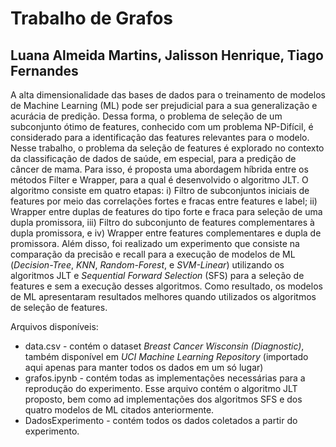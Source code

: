 # Trabalho de Grafos

## Luana Almeida Martins, Jalisson Henrique, Tiago Fernandes

A alta dimensionalidade das bases de dados para o treinamento de modelos de Machine Learning (ML) pode ser prejudicial para a sua generalização e acurácia de predição. Dessa forma, o problema de seleção de um subconjunto ótimo de features, conhecido com um problema NP-Difícil, é considerado para a identificação das features relevantes para o modelo. Nesse trabalho, o problema da seleção de features é explorado no contexto da classificação de dados de saúde, em especial, para a predição de câncer de mama. Para isso, é proposta uma abordagem híbrida entre os métodos Filter e Wrapper, para a qual é desenvolvido o algoritmo JLT. O algoritmo consiste em quatro etapas: i) Filtro de subconjuntos iniciais de features por meio das correlações fortes e fracas entre features e label; ii) Wrapper entre duplas de features do tipo forte e fraca para seleção de uma dupla promissora, iii) Filtro do subconjunto de features complementares à dupla promissora, e iv) Wrapper entre features complementares e dupla de promissora. Além disso, foi realizado um experimento que consiste na comparação da precisão e recall para a execução de modelos de ML (*Decision-Tree*, *KNN*, *Random-Forest*, e *SVM-Linear*) utilizando os algoritmos JLT e *Sequential Forward Selection* (SFS) para a seleção de features e sem a execução desses algoritmos. Como resultado, os modelos de ML apresentaram resultados melhores quando utilizados os algoritmos de seleção de features.

Arquivos disponíveis:
* data.csv - contém o dataset *Breast Cancer Wisconsin (Diagnostic)*, também disponível em *UCI Machine Learning Repository* (importado aqui apenas para manter todos os dados em um só lugar)
* grafos.ipynb - contém todas as implementações necessárias para a reprodução do experimento. Esse arquivo contém o algoritmo JLT proposto, bem como ad implementações dos algoritmos SFS e dos quatro modelos de ML citados anteriormente.
* DadosExperimento - contém todos os dados coletados a partir do experimento.
